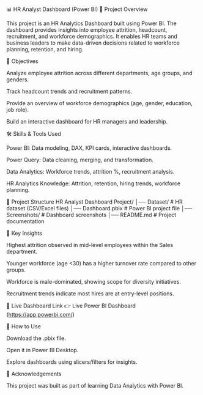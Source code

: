 📊 HR Analyst Dashboard (Power BI)
📌 Project Overview

This project is an HR Analytics Dashboard built using Power BI.
The dashboard provides insights into employee attrition, headcount, recruitment, and workforce demographics. It enables HR teams and business leaders to make data-driven decisions related to workforce planning, retention, and hiring.

🎯 Objectives

Analyze employee attrition across different departments, age groups, and genders.

Track headcount trends and recruitment patterns.

Provide an overview of workforce demographics (age, gender, education, job role).

Build an interactive dashboard for HR managers and leadership.

🛠️ Skills & Tools Used

Power BI: Data modeling, DAX, KPI cards, interactive dashboards.

Power Query: Data cleaning, merging, and transformation.

Data Analytics: Workforce trends, attrition %, recruitment analysis.

HR Analytics Knowledge: Attrition, retention, hiring trends, workforce planning.

📂 Project Structure
HR Analyst Dashboard Project/
│── Dataset/                # HR dataset (CSV/Excel files)
│── Dashboard.pbix          # Power BI project file
│── Screenshots/            # Dashboard screenshots
│── README.md               # Project documentation

🚀 Key Insights

Highest attrition observed in mid-level employees within the Sales department.

Younger workforce (age <30) has a higher turnover rate compared to other groups.

Workforce is male-dominated, showing scope for diversity initiatives.

Recruitment trends indicate most hires are at entry-level positions.

🔗 Live Dashboard Link
👉 Live Power BI Dashboard
 (https://app.powerbi.com/)

📖 How to Use

Download the .pbix file.

Open it in Power BI Desktop.

Explore dashboards using slicers/filters for insights.

🤝 Acknowledgements

This project was built as part of learning Data Analytics with Power BI.
